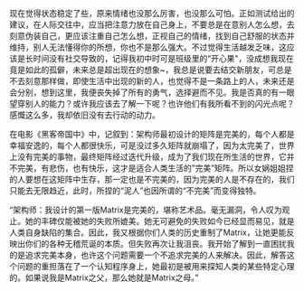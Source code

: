   现在觉得状态稳定了些，原来情绪也没那么厉害，也没那么可怕。正如测试给出的建议，在人际交往中，应当把注意力放在自己身上，不要总是在意别人怎么想，去刻意伪装自己，更应该注重自己怎么想，正视自己的情绪，找到自己舒服的状态并维持，别人无法懂得你的所想，你也不是那么强大。不过觉得生活越发乏味，这应该是长时间没有社交导致的，记得我初中时可是班级里的“开心果"，没成想我现在竟是如此的孤僻，未来总是超出现在的想象~，我总是说要去结交新朋友，可总是不去刻意那样做，即使生活中出现的新的人，也觉得不是一条路上的人，未来还是会分别，想到这里，我便丧失掉了所有的勇气，选择避而不见。我是否真的有一眼望穿别人的能力？或许我应该去了解一下呢？也许他们有我所看不到的闪光点呢？感慨这么多，我却依旧没有去行动的动力。

​	在电影《黑客帝国中》中，记叙到：架构师最初设计的矩阵是完美的，每个人都是幸福安逸的，每个人都很快乐，可是没过多久矩阵就崩塌了，因为太完美了，世界上没有完美的事物，最终矩阵经过迭代升级，成为了我们现在所生活的世界，它并不完美，有悲伤，也有快乐，这才是适合人类生活的”完美”矩阵。所以女娲姐姐捏的人要想在这矩阵中生存，那一定也是不完美的，因为完美的人是不存在的，我们只能去无限趋近，此时，所捏的“泥人”也因所谓的“不完美”而变得独特。



“架构师：我设计的第一版Matrix是完美的，堪称艺术品。毫无漏洞，令人叹为观止。她的丰碑仅能被她的失败所媲美。她无可避免的失败如今已经显而易见，就是人类自身缺陷的集合。因此，我又根据你们人类的历史重制了Matrix，让她更能反映出你们的各种无稽荒诞的本质。但失败再次让我沮丧。我开始了解到一直困扰我的是追求完美本身，也许这个问题需要一个不追求完美的人来解决。因此，解答这个问题的重担落在了一个认知程序身上，她最初是被用来探知人类的某些特定心理的。如果说我是Matrix之父，那么她就是Matrix之母。”